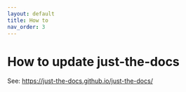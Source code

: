 ```yaml
---
layout: default
title: How to
nav_order: 3
---
```


# How to update just-the-docs
See: https://just-the-docs.github.io/just-the-docs/